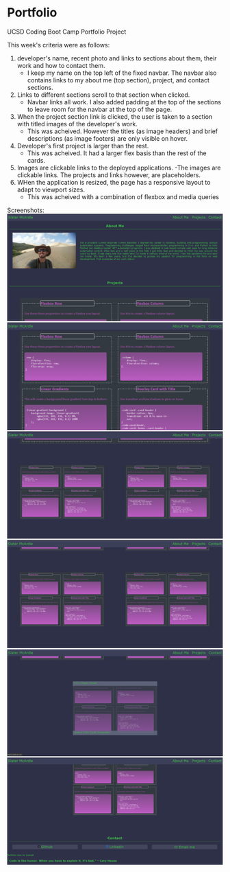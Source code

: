 # Portfolio
UCSD Coding Boot Camp Portfolio Project

This week's criteria were as follows:

1. developer's name, recent photo and links to sections about them, their work and how to contact them. 
    - I keep my name on the top left of the fixed navbar. The navbar also contains links to my about me (top section), project, and contact sections.
2. Links to different sections scroll to that section when clicked.
    - Navbar links all work. I also added padding at the top of the sections to leave room for the navbar at the top of the page.
3. When the project section link is clicked, the user is taken to a section with titled images of the developer's work.
    - This was acheived. However the titles (as image headers) and brief descriptions (as image footers) are only visible on hover.
4. Developer's first project is larger than the rest.
    - This was acheived. It had a larger flex basis than the rest of the cards. 
5. Images are clickable links to the deployed applications.
    -The images are clickable links. The projects and links however, are placeholders.
6. WHen the application is resized, the page has a responsive layout to adapt to viewport sizes.
    - This was acheived with a combination of flexbox and media queries

Screenshots:
![ScreenShot](./images/screenshot-01.png)
![ScreenShot](./images/screenshot-02.png)
![ScreenShot](./images/screenshot-03.png)
![ScreenShot](./images/screenshot-04.png)
![ScreenShot](./images/screenshot-05.png)
![ScreenShot](./images/screenshot-06.png)